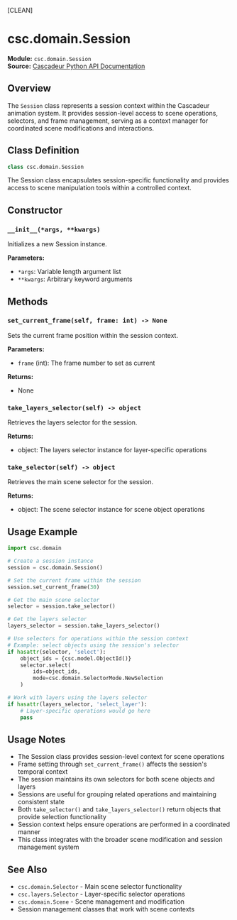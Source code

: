 [CLEAN]

# csc.domain.Session

**Module:** `csc.domain.Session`  
**Source:** [Cascadeur Python API Documentation](https://cascadeur.com/python-api/_generate/csc.domain.Session.html)

## Overview

The `Session` class represents a session context within the Cascadeur animation system. It provides session-level access to scene operations, selectors, and frame management, serving as a context manager for coordinated scene modifications and interactions.

## Class Definition

```python
class csc.domain.Session
```

The Session class encapsulates session-specific functionality and provides access to scene manipulation tools within a controlled context.

## Constructor

### `__init__(*args, **kwargs)`

Initializes a new Session instance.

**Parameters:**
- `*args`: Variable length argument list
- `**kwargs`: Arbitrary keyword arguments

## Methods

### `set_current_frame(self, frame: int) -> None`

Sets the current frame position within the session context.

**Parameters:**
- `frame` (int): The frame number to set as current

**Returns:**
- None

### `take_layers_selector(self) -> object`

Retrieves the layers selector for the session.

**Returns:**
- object: The layers selector instance for layer-specific operations

### `take_selector(self) -> object`

Retrieves the main scene selector for the session.

**Returns:**
- object: The scene selector instance for scene object operations

## Usage Example

```python
import csc.domain

# Create a session instance
session = csc.domain.Session()

# Set the current frame within the session
session.set_current_frame(30)

# Get the main scene selector
selector = session.take_selector()

# Get the layers selector
layers_selector = session.take_layers_selector()

# Use selectors for operations within the session context
# Example: select objects using the session's selector
if hasattr(selector, 'select'):
    object_ids = {csc.model.ObjectId()}
    selector.select(
        ids=object_ids,
        mode=csc.domain.SelectorMode.NewSelection
    )

# Work with layers using the layers selector
if hasattr(layers_selector, 'select_layer'):
    # Layer-specific operations would go here
    pass
```

## Usage Notes

- The Session class provides session-level context for scene operations
- Frame setting through `set_current_frame()` affects the session's temporal context
- The session maintains its own selectors for both scene objects and layers
- Sessions are useful for grouping related operations and maintaining consistent state
- Both `take_selector()` and `take_layers_selector()` return objects that provide selection functionality
- Session context helps ensure operations are performed in a coordinated manner
- This class integrates with the broader scene modification and session management system

## See Also

- `csc.domain.Selector` - Main scene selector functionality
- `csc.layers.Selector` - Layer-specific selector operations
- `csc.domain.Scene` - Scene management and modification
- Session management classes that work with scene contexts